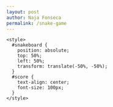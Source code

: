```yaml
---
layout: post
author: Naja Fonseca
permalink: /snake-game
---
```


<!DOCTYPE html>
<html>
  <head>
    <!-- title of game -->
  	<title>Snake Game</title>
    <link href="https://fonts.googleapis.com/css?family=Antic+Slab" rel="stylesheet">

  </head>

  <body>
    <!--setting the canvas up as a id and canvas size-->
    <canvas id="snakeboard" width="400" height="400"></canvas>
    <script src="assets/js/snake-game-og.js"></script>

  <!--setting up the position of the board/canvas-->
    <style>
      #snakeboard {
        position: absolute;
        top: 50%;
        left: 50%;
        transform: translate(-50%, -50%);
      }
      #score {
        text-align: center;
        font-size: 100px;
      }
    </style>
  </body>

  <!--Beautifying the border and snake--> 
  <script>
    const board_border = 'green';
    const board_background = "lightblue";
    const snake_col = 'green';
    const snake_border = 'pink';

    // setting up the snakes' position  
    let snake = [
      {x: 200, y: 200},
      {x: 190, y: 200},
      {x: 180, y: 200},
      {x: 170, y: 200},
      {x: 160, y: 200}
    ]


    let score = 0;
    // True if changing direction
    let changing_direction = false;
    // Horizontal velocity
    let food_x;
    let food_y;
    let dx = 10;
    // Vertical velocity
    let dy = 0;
    
    // Get the canvas element
    const snakeboard = document.getElementById("snakeboard");
    // Display as a 2d drawing
    const snakeboard_ctx = snakeboard.getContext("2d");
    // Start game
    main();

    // generate food
    gen_food();

    document.addEventListener("keydown", change_direction);
    
    // main function called repeatedly to keep the game running
    function main() {

        if (has_game_ended()) return;

        changing_direction = false;
        setTimeout(function onTick() {
        clearboard();
        move_snake();
        drawSnake();
        // Call main again
        main();
        }, 100)
    }
    
    // drawing a border around the canvas
    function clear_board() {
      //  Select the colour to fill the drawing
      snakeboard_ctx.fillStyle = board_background;
      //  The colour for the border of the canvas
      snakeboard_ctx.strokestyle = board_border;
      // Drawing a "filled" rectangle to cover the entire canvas, the center of the canvas
      snakeboard_ctx.fillRect(0, 0, snakeboard.width, snakeboard.height);
      // Drawing a "border" around the entire canvas
      snakeboard_ctx.strokeRect(0, 0, snakeboard.width, snakeboard.height);
    }
    
    // Drawing the snake on the canvas
    function drawSnake() {
      // Drawing each individual part of the snake
      snake.forEach(drawSnakePart)
    }
    
    // Drawing one snake part
    function drawSnakePart(snakePart) {

      // Setting the colour of the snake part
      snakeboard_ctx.fillStyle = snake_col;
      // Setting the border colour of the snake part
      snakeboard_ctx.strokestyle = snake_border;
      // Drawing a "filled" rectangle to represent the snake on the coordinates
      snakeboard_ctx.fillRect(snakePart.x, snakePart.y, 10, 10);
      // Drawing a border around the snake part
      snakeboard_ctx.strokeRect(snakePart.x, snakePart.y, 10, 10);
    }


    // drawing the food :p
    function drawFood() {
      snakeboard_ctx.fillStyle = 'lightblue';
      snakeboard_ctx.strokestyle = 'darkgreen';
      snakeboard_ctx.fillRect(food_x, food_y, 10, 10);
      snakeboard_ctxstrokeRect(food_x, food_y, 10, 10);
    }

    function has_game_ended() {
      for (let i = 4; < snake.length; i++) {
        if (snake [i].x === snake [0].x && snake[i].y === snake [0].y) return true
      }
      const hitLeftWall = snake[0].x < 0;
      const hitRightWall = snake[0].x > snakeboard.width - 10;
      const hitToptWall = snake[0].y < 0;
      const hitBottomWall = snake[0].y > snakeboard.height - 10;
      return hitLeftWall || hitRightWall || hitToptWall || hitBottomWall
    }

    // new random food location 
    function random_food(min, max) {
        return Math.round((Math.random () * (max-min) + min) / 10 ) * 10;
    }

    function gen_food()
    {
      food_x = random_food(0, snakeboard.width - 10);
      food_y = random_food(0, snakeboard.height - 10);
      snake.forEach(function has _snake_eaten_food(part) {
        const has_eaten = part.x == food_x && party.y == food_y;
        if (has_eaten) gen_food();
      });
    }

    function change_direction(event) {
      const LEFT_KEY = 37;
      const RIGHT_KEY = 39;
      const UP_KEY = 38;
      const DOWN_KEY = 40;

     // Prevent the snake from reversing
    
      if (changing_direction) return;
      changing_direction = true;
      const keyPressed = event.keyCode;
      const goingUp = dy === -10;
      const goingDown = dy === 10;
      const goingRight = dx === 10;
      const goingLeft = dx === -10;
      if (keyPressed === LEFT_KEY && !goingRight) {
        dx = -10;
        dy = 0;
      }
      if (keyPressed === UP_KEY && !goingDown) {
        dx = 0;
        dy = -10;
      }
      if (keyPressed === RIGHT_KEY && !goingLeft) {
        dx = 10;
        dy = 0;
      }
      if (keyPressed === DOWN_KEY && !goingUp) {
        dx = 0;
        dy = 10;
      }
    }

    function move_snake() {
      // Snake's head
      const head = {x: snake[0].x + dx, y: snake[0] + dy};
      // Add head to body
      snake.unshift(head);
      snake.pop();
    }

  </script>
</html>